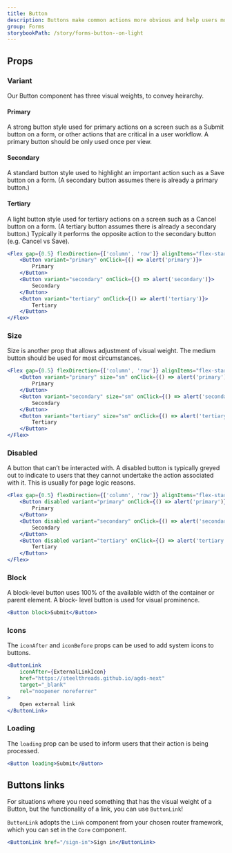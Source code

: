 ```yaml
---
title: Button
description: Buttons make common actions more obvious and help users more easily perform them. Buttons use labels and sometimes icons to communicate the action that will occur when the user touches them.
group: Forms
storybookPath: /story/forms-button--on-light
---
```


## Props

### Variant

Our Button component has three visual weights, to convey heirarchy.

#### Primary

A strong button style used for primary actions on a screen such as a Submit button on a form, or other actions that are critical in a user workflow. A primary button should be only used once per view.

#### Secondary

A standard button style used to highlight an important action such as a Save button on a form. (A secondary button assumes there is already a primary button.)

#### Tertiary

A light button style used for tertiary actions on a screen such as a Cancel button on a form. (A tertiary button assumes there is already a secondary button.) Typically it performs the opposite action to the secondary button (e.g. Cancel vs Save).

```jsx live
<Flex gap={0.5} flexDirection={['column', 'row']} alignItems="flex-start">
	<Button variant="primary" onClick={() => alert('primary')}>
		Primary
	</Button>
	<Button variant="secondary" onClick={() => alert('secondary')}>
		Secondary
	</Button>
	<Button variant="tertiary" onClick={() => alert('tertiary')}>
		Tertiary
	</Button>
</Flex>
```

### Size

Size is another prop that allows adjustment of visual weight. The medium button should be used for most circumstances.

```jsx live
<Flex gap={0.5} flexDirection={['column', 'row']} alignItems="flex-start">
	<Button variant="primary" size="sm" onClick={() => alert('primary')}>
		Primary
	</Button>
	<Button variant="secondary" size="sm" onClick={() => alert('secondary')}>
		Secondary
	</Button>
	<Button variant="tertiary" size="sm" onClick={() => alert('tertiary')}>
		Tertiary
	</Button>
</Flex>
```

### Disabled

A button that can’t be interacted with. A disabled button is typically greyed out to indicate to users that they cannot undertake the action associated with it. This is usually for page logic reasons.

```jsx live
<Flex gap={0.5} flexDirection={['column', 'row']} alignItems="flex-start">
	<Button disabled variant="primary" onClick={() => alert('primary')}>
		Primary
	</Button>
	<Button disabled variant="secondary" onClick={() => alert('secondary')}>
		Secondary
	</Button>
	<Button disabled variant="tertiary" onClick={() => alert('tertiary')}>
		Tertiary
	</Button>
</Flex>
```

### Block

A block-level button uses 100% of the available width of the container or parent element. A block- level button is used for visual prominence.

```jsx live
<Button block>Submit</Button>
```

### Icons

The `iconAfter` and `iconBefore` props can be used to add system icons to buttons.

```jsx live
<ButtonLink
	iconAfter={ExternalLinkIcon}
	href="https://steelthreads.github.io/agds-next"
	target="_blank"
	rel="noopener noreferrer"
>
	Open external link
</ButtonLink>
```

### Loading

The `loading` prop can be used to inform users that their action is being processed.

```jsx live
<Button loading>Submit</Button>
```

## Buttons links

For situations where you need something that has the visual weight of a Button, but the functionality of a link, you can use `ButtonLink`!

`ButtonLink` adopts the `Link` component from your chosen router framework, which you can set in the `Core` component.

```jsx live
<ButtonLink href="/sign-in">Sign in</ButtonLink>
```
